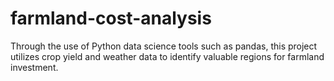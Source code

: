 # farmland-cost-analysis

Through the use of Python data science tools such as pandas, this project utilizes crop yield and weather data to identify valuable regions for farmland investment.
